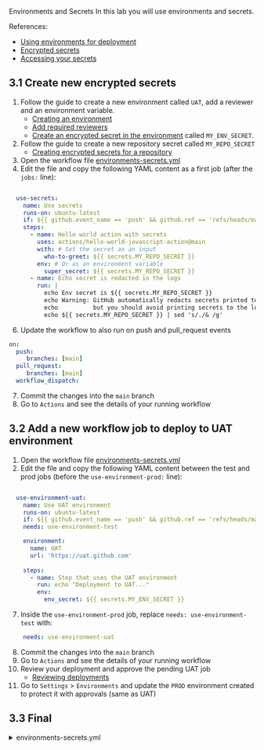 Environments and Secrets
In this lab you will use environments and secrets.


References:
- [Using environments for deployment](https://docs.github.com/en/actions/deployment/targeting-different-environments/using-environments-for-deployment)
- [Encrypted secrets](https://docs.github.com/en/actions/security-guides/encrypted-secrets)
- [Accessing your secrets](https://docs.github.com/en/actions/security-guides/encrypted-secrets#accessing-your-secrets)

## 3.1 Create new encrypted secrets

1. Follow the guide to create a new environment called `UAT`, add a reviewer and an environment variable.
    - [Creating an environment](https://docs.github.com/en/actions/deployment/targeting-different-environments/using-environments-for-deployment#creating-an-environment)
    - [Add required reviewers](https://docs.github.com/en/actions/deployment/targeting-different-environments/using-environments-for-deployment#required-reviewers)
    - [Create an encrypted secret in the environment](https://docs.github.com/en/actions/security-guides/encrypted-secrets#creating-encrypted-secrets-for-an-environment) called `MY_ENV_SECRET`.
2. Follow the guide to create a new repository secret called `MY_REPO_SECRET`
    - [Creating encrypted secrets for a repository](https://docs.github.com/en/actions/security-guides/encrypted-secrets#creating-encrypted-secrets-for-a-repository)
4. Open the workflow file [environments-secrets.yml](/.github/workflows/environments-secrets.yml)
5. Edit the file and copy the following YAML content as a first job (after the `jobs:` line):
```YAML

  use-secrets:
    name: Use secrets
    runs-on: ubuntu-latest
    if: ${{ github.event_name == 'push' && github.ref == 'refs/heads/main' }}
    steps:
      - name: Hello world action with secrets
        uses: actions/hello-world-javascript-action@main
        with: # Set the secret as an input
          who-to-greet: ${{ secrets.MY_REPO_SECRET }}
        env: # Or as an environment variable
          super_secret: ${{ secrets.MY_REPO_SECRET }}
      - name: Echo secret is redacted in the logs
        run: |
          echo Env secret is ${{ secrets.MY_REPO_SECRET }}
          echo Warning: GitHub automatically redacts secrets printed to the log, 
          echo          but you should avoid printing secrets to the log intentionally.
          echo ${{ secrets.MY_REPO_SECRET }} | sed 's/./& /g'
```
6. Update the workflow to also run on push and pull_request events
```YAML
on:
  push:
     branches: [main]
  pull_request:
     branches: [main]
  workflow_dispatch:    
```
7. Commit the changes into the `main` branch
8. Go to `Actions` and see the details of your running workflow


## 3.2 Add a new workflow job to deploy to UAT environment

1. Open the workflow file [environments-secrets.yml](/.github/workflows/environments-secrets.yml)
2. Edit the file and copy the following YAML content between the test and prod jobs (before the `use-environment-prod:` line):
```YAML

  use-environment-uat:
    name: Use UAT environment
    runs-on: ubuntu-latest
    if: ${{ github.event_name == 'push' && github.ref == 'refs/heads/main' }}
    needs: use-environment-test

    environment:
      name: UAT
      url: 'https://uat.github.com'
    
    steps:
      - name: Step that uses the UAT environment
        run: echo "Deployment to UAT..."
        env: 
          env_secret: ${{ secrets.MY_ENV_SECRET }}

```
7. Inside the `use-environment-prod` job, replace `needs: use-environment-test` with:
```YAML
    needs: use-environment-uat
```
8. Commit the changes into the `main` branch
9. Go to `Actions` and see the details of your running workflow
10. Review your deployment and approve the pending UAT job
    - [Reviewing deployments](https://docs.github.com/en/actions/managing-workflow-runs/reviewing-deployments)
11. Go to `Settings` > `Environments` and update the `PROD` environment created to protect it with approvals (same as UAT)

## 3.3 Final
<details>
  <summary>environments-secrets.yml</summary>
  
```YAML
name: 03-1. Environments and Secrets

on:
  push:
     branches: [main]
  pull_request:
     branches: [main]
  workflow_dispatch:    
      
# Limit the permissions of the GITHUB_TOKEN
permissions:
  contents: read
  actions: read
  deployments: read

env:
  PROD_URL: 'https://github.com'
  DOCS_URL: 'https://docs.github.com'
  DEV_URL:  'https://docs.github.com/en/developers'

jobs:
  use-secrets:
    name: Use secrets
    runs-on: ubuntu-latest
    if: ${{ github.event_name == 'push' && github.ref == 'refs/heads/main' }}
    steps:
      - name: Hello world action with secrets
        uses: actions/hello-world-javascript-action@main
        with: # Set the secret as an input
          who-to-greet: ${{ secrets.MY_REPO_SECRET }}
        env: # Or as an environment variable
          super_secret: ${{ secrets.MY_REPO_SECRET }}
      - name: Echo secret is redacted in the logs
        run: |
          echo Env secret is ${{ secrets.MY_REPO_SECRET }}
          echo Warning: GitHub automatically redacts secrets printed to the log, 
          echo          but you should avoid printing secrets to the log intentionally.
          echo ${{ secrets.MY_REPO_SECRET }} | sed 's/./& /g'
    
  use-environment-dev:
    name: Use DEV environment
    runs-on: ubuntu-latest
    # Use conditionals to control whether the job is triggered or skipped
    # if: ${{ github.event_name == 'pull_request' }}
    
    # An environment can be specified per job
    # If the environment cannot be found, it will be created
    environment:
      name: DEV
      url: ${{ env.DEV_URL }}
    
    steps:
      - run: echo "Run id = ${{ github.run_id }}"

      - name: Checkout
        uses: actions/checkout@v4

      - name: Step that uses the DEV environment
        run: echo "Deployment to ${{ env.URL1 }}..."

      - name: Echo env secret is redacted in the logs
        run: |
          echo Env secret is ${{ secrets.MY_ENV_SECRET }}
          echo ${{ secrets.MY_ENV_SECRET }} | sed 's/./& /g'

  use-environment-test:
    name: Use TEST environment
    runs-on: ubuntu-latest
    #if: ${{ github.event_name == 'push' && github.ref == 'refs/heads/main' }}
    needs: use-environment-dev

    environment:
      name: TEST
      url: ${{ env.DOCS_URL }}
    
    steps:
      - name: Checkout
        uses: actions/checkout@v4

      - name: Step that uses the TEST environment
        run: echo "Deployment to ${{ env.DOCS_URL }}..."
      
      # Secrets are redacted in the logs
      - name: Echo secrets are redacted in the logs
        run: |
          echo Repo secret is ${{ secrets.MY_REPO_SECRET }}
          echo Org secret is ${{ secrets.MY_ORG_SECRET }}
          echo Env secret is not accessible ${{ secrets.MY_ENV_SECRET }}

  use-environment-uat:
    name: Use UAT environment
    runs-on: ubuntu-latest
    if: ${{ github.event_name == 'push' && github.ref == 'refs/heads/main' }}
    needs: use-environment-test

    environment:
      name: UAT
      url: 'https://uat.github.com'
    
    steps:
      - name: Step that uses the UAT environment
        run: echo "Deployment to UAT..."
        env: 
          env_secret: ${{ secrets.MY_ENV_SECRET }}

  use-environment-prod:
    name: Use PROD environment
    runs-on: ubuntu-latest
    #if: ${{ github.event_name == 'push' && github.ref == 'refs/heads/main' }}
    
    needs: use-environment-uat

    environment:
      name: PROD
      url: ${{ env.PROD_URL }}
    
    steps:
      - name: Checkout
        uses: actions/checkout@v4

      - name: Step that uses the PROD environment
        run: echo "Deployment to ${{ env.PROD_URL }}..."
```
</details>
